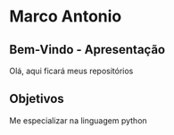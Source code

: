 # Marco Antonio

## Bem-Vindo - Apresentação

Olá, aqui ficará meus repositórios

## Objetivos

Me especializar na linguagem python
